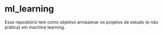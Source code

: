 # ml_learning
Esse repositório tem como objetivo armazenar os projetos de estudo (e não prática) em machine learning.
